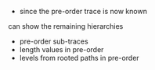 
* since the pre-order trace is now known

can show the remaining hierarchies

* pre-order sub-traces
* length values in pre-order
* levels from rooted paths in pre-order
